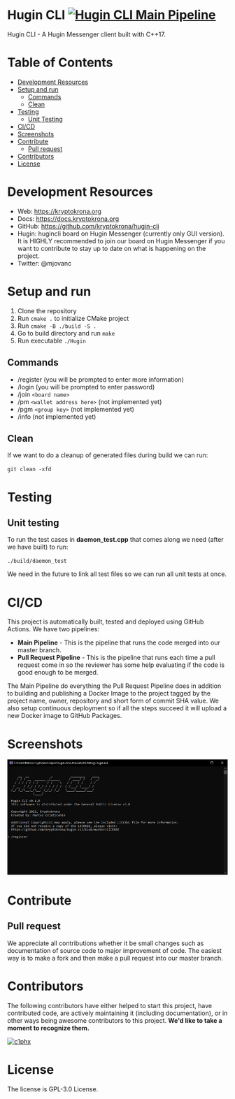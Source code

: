 # Hugin CLI [![Hugin CLI Main Pipeline](https://github.com/kryptokrona/hugin-cli/actions/workflows/main-ci.yml/badge.svg)](https://github.com/kryptokrona/hugin-cli/actions/workflows/main-ci.yml) 

Hugin CLI - A Hugin Messenger client built with C++17. 

# Table of Contents

- [Development Resources](#development-resources)
- [Setup and run](#setup-and-run)
    - [Commands](#commands)
    - [Clean](#clean)
- [Testing](#testing)
    - [Unit Testing](#unit-testing)
- [CI/CD](#cicd)
- [Screenshots](#screenshots)
- [Contribute](#contribute)
    - [Pull request](#pull-request)
- [Contributors](#contributors)
- [License](#license)

# Development Resources

- Web: https://kryptokrona.org
- Docs: https://docs.kryptokrona.org
- GitHub: https://github.com/kryptokrona/hugin-cli
- Hugin: hugincli board on Hugin Messenger (currently only GUI version). It is HIGHLY recommended to join our board on Hugin Messenger if you want to contribute to stay up to date on what is happening on the project.
- Twitter: @mjovanc

# Setup and run

1. Clone the repository
2. Run `cmake .` to initialize CMake project
3. Run `cmake -B ./build -S .`
4. Go to build directory and run `make`
5. Run executable `./Hugin`

## Commands

- /register (you will be prompted to enter more information)
- /login (you will be prompted to enter password)
- /join `<board name>`
- /pm `<wallet address here>` (not implemented yet)
- /pgm `<group key>` (not implemented yet)
- /info (not implemented yet)

## Clean 

If we want to do a cleanup of generated files during build we can run:

`git clean -xfd`

# Testing 

## Unit testing

To run the test cases in **daemon_test.cpp** that comes along we need (after we have built) to run:

`./build/daemon_test`

We need in the future to link all test files so we can run all unit tests at once.

# CI/CD

This project is automatically built, tested and deployed using GitHub Actions. We have two pipelines:

- **Main Pipeline** - This is the pipeline that runs the code merged into our master branch.
- **Pull Request Pipeline** - This is the pipeline that runs each time a pull request come in so the reviewer has some help evaluating if the code is good enough to be merged.

The Main Pipeline do everything the Pull Request Pipeline does in addition to building and publishing a Docker Image to
the project tagged by the project name, owner, repository and short form of commit SHA value. We also setup continuous deployment so if all the steps succeed it will upload a new Docker image to GitHub Packages.

# Screenshots

<img src="resources/screenshot.png">

# Contribute

## Pull request

We appreciate all contributions whether it be small changes such as documentation of source code to major improvement of code. The easiest way is to make a fork and then make a pull request into our master branch. 

# Contributors

The following contributors have either helped to start this project, have contributed
code, are actively maintaining it (including documentation), or in other ways
being awesome contributors to this project. **We'd like to take a moment to recognize them.**

[<img src="https://github.com/c1phx.png?size=72" alt="c1phx" width="72">](https://github.com/c1phx)

# License

The license is GPL-3.0 License.
